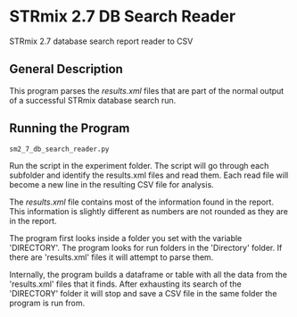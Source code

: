 # STRmix 2.7 DB Search Reader
STRmix 2.7 database search report reader to CSV

## General Description
This program parses the *results.xml* files that are part of the normal output of a successful STRmix database search run.

## Running the Program
`sm2_7_db_search_reader.py`

Run the script in the experiment folder.
The script will go through each subfolder and 
identify the results.xml files and read them.
Each read file will become a new line in the resulting CSV file for analysis.




The *results.xml* file contains most of the information found in
the report. This information is slightly different as numbers are
not rounded as they are in the report.

The program first looks inside a folder you set with the
variable 'DIRECTORY'. The program looks for run folders in the
'Directory' folder. If there are 'results.xml' files it will attempt
to parse them.

Internally, the program builds a dataframe or table with all the data
from the 'results.xml' files that it finds. After exhausting its
search of the 'DIRECTORY' folder it will stop and save a CSV file
in the same folder the program is run from.